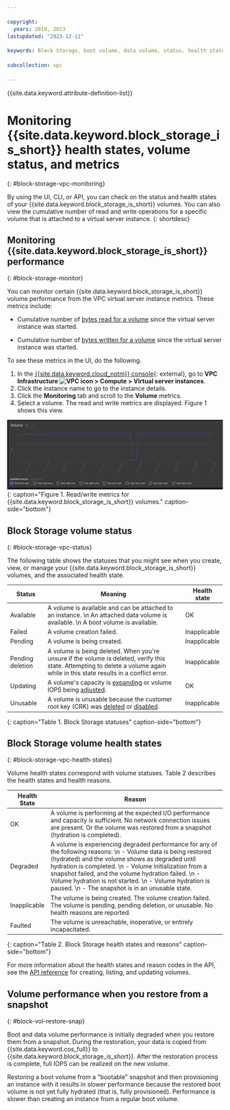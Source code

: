 ```yaml
---

copyright:
  years: 2019, 2023
lastupdated: "2023-12-11"

keywords: Block Storage, boot volume, data volume, status, health state, monitoring, performance 

subcollection: vpc

---
```


{{site.data.keyword.attribute-definition-list}}

# Monitoring {{site.data.keyword.block_storage_is_short}} health states, volume status, and metrics
{: #block-storage-vpc-monitoring}

By using the UI, CLI, or API, you can check on the status and health states of your {{site.data.keyword.block_storage_is_short}} volumes. You can also view the cumulative number of read and write operations for a specific volume that is attached to a virtual server instance.
{: shortdesc}

## Monitoring {{site.data.keyword.block_storage_is_short}} performance
{: #block-storage-monitor}

You can monitor certain {{site.data.keyword.block_storage_is_short}} volume performance from the VPC virtual server instance metrics. These metrics include:

* Cumulative number of [bytes read for a volume](/docs/vpc?topic=vpc-vpc-monitoring-metrics#bytes-read-for-volume-gen2) since the virtual server instance was started.

* Cumulative number of [bytes written for a volume](/docs/vpc?topic=vpc-vpc-monitoring-metrics#bytes-written-for-volume-gen2) since the virtual server instance was started.

To see these metrics in the UI, do the following.

1. In the [{{site.data.keyword.cloud_notm}} console](/login){: external}, go to **VPC Infrastructure ![VPC icon](../../icons/vpc.svg) > Compute > Virtual server instances**.
2. Click the instance name to go to the instance details.
3. Click the **Monitoring** tab and scroll to the **Volume** metrics.
4. Select a volume. The read and write metrics are displayed. Figure 1 shows this view.

![Figure showing volume metrics.](/images/volume-read-write-metrics.png "Figure showing volume read/write metrics."){: caption="Figure 1. Read/write metrics for {{site.data.keyword.block_storage_is_short}} volumes." caption-side="bottom"}

## Block Storage volume status
{: #block-storage-vpc-status}

The following table shows the statuses that you might see when you create, view, or manage your {{site.data.keyword.block_storage_is_short}} volumes, and the associated health state.

| Status | Meaning | Health state |
|--------|---------|--------------|
| Available | A volume is available and can be attached to an instance. \n An attached data volume is available. \n A boot volume is available. | OK |
| Failed  | A volume creation failed. | Inapplicable |
| Pending | A volume is being created. | Inapplicable |
| Pending deletion | A volume is being deleted. When you're unsure if the volume is deleted, verify this state. Attempting to delete a volume again while in this state results in a conflict error. | Inapplicable |
| Updating | A volume's capacity is [expanding](/docs/vpc?topic=vpc-expanding-block-storage-volumes) or volume IOPS being [adjusted](/docs/vpc?topic=vpc-adjusting-volume-iop). | OK |
| Unusable | A volume is unusable because the customer root key (CRK) was [deleted](/docs/vpc?topic=vpc-vpc-encryption-managing#byok-delete-root-keys) or [disabled](/docs/vpc?topic=vpc-vpc-encryption-managing#byok-disable-root-keys). | Inapplicable |
{: caption="Table 1. Block Storage statuses" caption-side="bottom"}

## Block Storage volume health states
{: #block-storage-vpc-health-states}

Volume health states correspond with volume statuses. Table 2 describes the health states and health reasons.

| Health State | Reason |
|--------|-------------|
| OK | A volume is performing at the expected I/O performance and capacity is sufficient. No network connection issues are present. Or the volume was restored from a snapshot (hydration is completed). |
| Degraded | A volume is experiencing degraded performance for any of the following reasons: \n  - Volume data is being restored (hydrated) and the volume shows as degraded until hydration is completed. \n - Volume initialization from a snapshot failed, and the volume hydration failed. \n - Volume hydration is not started. \n - Volume hydration is paused. \n - The snapshot is in an unusable state. |
| Inapplicable | The volume is being created. The volume creation failed. The volume is pending, pending deletion, or unusable. No health reasons are reported. |
| Faulted | The volume is unreachable, inoperative, or entirely incapacitated. |
{: caption="Table 2. Block Storage health states and reasons" caption-side="bottom"}

For more information about the health states and reason codes in the API, see the [API reference](/apidocs/vpc/latest#create-volume) for creating, listing, and updating volumes.

## Volume performance when you restore from a snapshot
{: #block-vol-restore-snap}

Boot and data volume performance is initially degraded when you restore them from a snapshot. During the restoration, your data is copied from {{site.data.keyword.cos_full}} to {{site.data.keyword.block_storage_is_short}}. After the restoration process is complete, full IOPS can be realized on the new volume.

Restoring a boot volume from a "bootable" snapshot and then provisioning an instance with it results in slower performance because the restored boot volume is not yet fully hydrated (that is, fully provisioned). Performance is slower than creating an instance from a regular boot volume.
